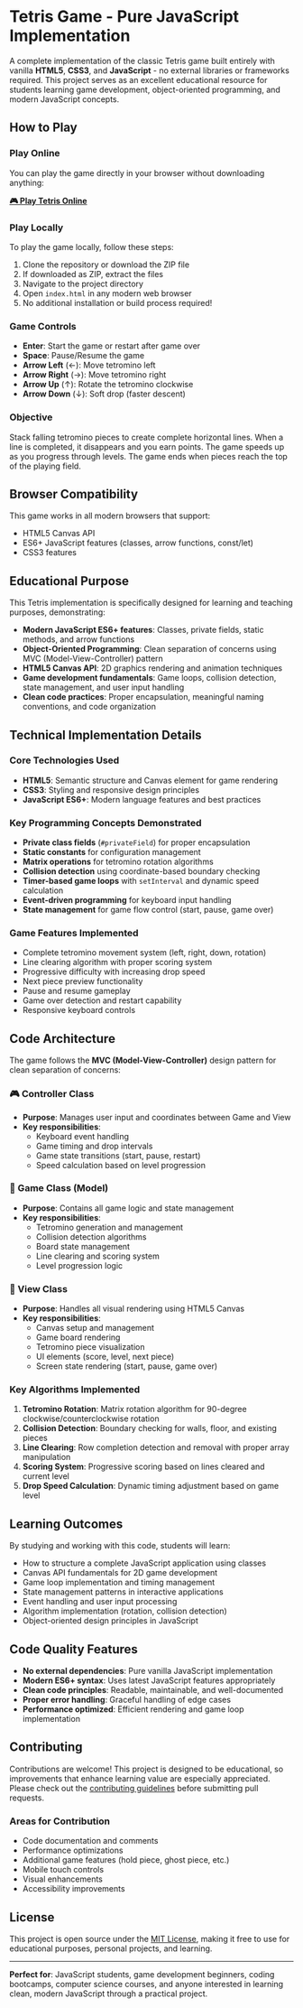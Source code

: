 # Tetris Game - Pure JavaScript Implementation

A complete implementation of the classic Tetris game built entirely with vanilla **HTML5**, **CSS3**, and **JavaScript** - no external libraries or frameworks required. This project serves as an excellent educational resource for students learning game development, object-oriented programming, and modern JavaScript concepts.

## How to Play

### Play Online
You can play the game directly in your browser without downloading anything:

**[🎮 Play Tetris Online](https://hoffhannisyan.github.io/javascript-tetris)**

### Play Locally
To play the game locally, follow these steps:

1. Clone the repository or download the ZIP file
2. If downloaded as ZIP, extract the files
3. Navigate to the project directory
4. Open `index.html` in any modern web browser
5. No additional installation or build process required!

### Game Controls
- **Enter**: Start the game or restart after game over
- **Space**: Pause/Resume the game
- **Arrow Left** (←): Move tetromino left
- **Arrow Right** (→): Move tetromino right
- **Arrow Up** (↑): Rotate the tetromino clockwise
- **Arrow Down** (↓): Soft drop (faster descent)

### Objective
Stack falling tetromino pieces to create complete horizontal lines. When a line is completed, it disappears and you earn points. The game speeds up as you progress through levels. The game ends when pieces reach the top of the playing field.
## Browser Compatibility

This game works in all modern browsers that support:
- HTML5 Canvas API
- ES6+ JavaScript features (classes, arrow functions, const/let)
- CSS3 features

## Educational Purpose

This Tetris implementation is specifically designed for learning and teaching purposes, demonstrating:

- **Modern JavaScript ES6+ features**: Classes, private fields, static methods, and arrow functions
- **Object-Oriented Programming**: Clean separation of concerns using MVC (Model-View-Controller) pattern
- **HTML5 Canvas API**: 2D graphics rendering and animation techniques
- **Game development fundamentals**: Game loops, collision detection, state management, and user input handling
- **Clean code practices**: Proper encapsulation, meaningful naming conventions, and code organization

## Technical Implementation Details

### Core Technologies Used
- **HTML5**: Semantic structure and Canvas element for game rendering
- **CSS3**: Styling and responsive design principles
- **JavaScript ES6+**: Modern language features and best practices

### Key Programming Concepts Demonstrated
- **Private class fields** (`#privateField`) for proper encapsulation
- **Static constants** for configuration management
- **Matrix operations** for tetromino rotation algorithms
- **Collision detection** using coordinate-based boundary checking
- **Timer-based game loops** with `setInterval` and dynamic speed calculation
- **Event-driven programming** for keyboard input handling
- **State management** for game flow control (start, pause, game over)

### Game Features Implemented
- Complete tetromino movement system (left, right, down, rotation)
- Line clearing algorithm with proper scoring system
- Progressive difficulty with increasing drop speed
- Next piece preview functionality
- Pause and resume gameplay
- Game over detection and restart capability
- Responsive keyboard controls

## Code Architecture

The game follows the **MVC (Model-View-Controller)** design pattern for clean separation of concerns:

### 🎮 Controller Class
- **Purpose**: Manages user input and coordinates between Game and View
- **Key responsibilities**:
  - Keyboard event handling
  - Game timing and drop intervals
  - Game state transitions (start, pause, restart)
  - Speed calculation based on level progression

### 🎯 Game Class (Model)
- **Purpose**: Contains all game logic and state management
- **Key responsibilities**:
  - Tetromino generation and management
  - Collision detection algorithms
  - Board state management
  - Line clearing and scoring system
  - Level progression logic

### 🎨 View Class
- **Purpose**: Handles all visual rendering using HTML5 Canvas
- **Key responsibilities**:
  - Canvas setup and management
  - Game board rendering
  - Tetromino piece visualization
  - UI elements (score, level, next piece)
  - Screen state rendering (start, pause, game over)

### Key Algorithms Implemented

1. **Tetromino Rotation**: Matrix rotation algorithm for 90-degree clockwise/counterclockwise rotation
2. **Collision Detection**: Boundary checking for walls, floor, and existing pieces
3. **Line Clearing**: Row completion detection and removal with proper array manipulation
4. **Scoring System**: Progressive scoring based on lines cleared and current level
5. **Drop Speed Calculation**: Dynamic timing adjustment based on game level

## Learning Outcomes

By studying and working with this code, students will learn:

- How to structure a complete JavaScript application using classes
- Canvas API fundamentals for 2D game development
- Game loop implementation and timing management
- State management patterns in interactive applications
- Event handling and user input processing
- Algorithm implementation (rotation, collision detection)
- Object-oriented design principles in JavaScript

## Code Quality Features

- **No external dependencies**: Pure vanilla JavaScript implementation
- **Modern ES6+ syntax**: Uses latest JavaScript features appropriately
- **Clean code principles**: Readable, maintainable, and well-documented
- **Proper error handling**: Graceful handling of edge cases
- **Performance optimized**: Efficient rendering and game loop implementation

## Contributing

Contributions are welcome! This project is designed to be educational, so improvements that enhance learning value are especially appreciated. Please check out the [contributing guidelines](./.github/CONTRIBUTING.md) before submitting pull requests.

### Areas for Contribution
- Code documentation and comments
- Performance optimizations
- Additional game features (hold piece, ghost piece, etc.)
- Mobile touch controls
- Visual enhancements
- Accessibility improvements

## License

This project is open source under the [MIT License](./LICENSE), making it free to use for educational purposes, personal projects, and learning.

---

**Perfect for**: JavaScript students, game development beginners, coding bootcamps, computer science courses, and anyone interested in learning clean, modern JavaScript through a practical project.
